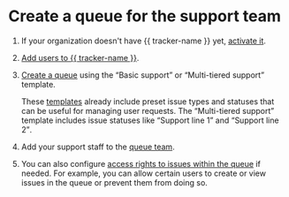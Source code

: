 # Create a queue for the support team


1. If your organization doesn't have {{ tracker-name }} yet, [activate it](enable-tracker.md).

2. [Add users to {{ tracker-name }}](enable-tracker.md#section_v3s_wp4_1cb).

1. [Create a queue](manager/create-queue.md) using the <q>Basic support</q> or <q>Multi-tiered support</q> template.

    These [templates](manager/workflows.md) already include preset issue types and statuses that can be useful for managing user requests. The <q>Multi-tiered support</q> template includes issue statuses like <q>Support line 1</q> and <q>Support line 2</q>.

1. Add your support staff to the [queue team](manager/queue-team.md).

1. You can also configure [access rights to issues within the queue](manager/queue-access.md) if needed. For example, you can allow certain users to create or view issues in the queue or prevent them from doing so.

